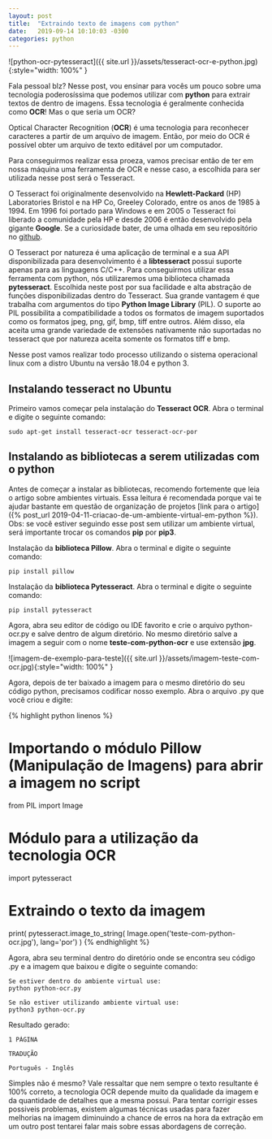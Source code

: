 ```yaml
---
layout: post
title:  "Extraindo texto de imagens com python"
date:   2019-09-14 10:10:03 -0300
categories: python
---
```


![python-ocr-pytesseract]({{ site.url }}/assets/tesseract-ocr-e-python.jpg){:style="width: 100%" }

Fala pessoal blz? Nesse post, vou ensinar para vocês um pouco sobre uma tecnologia poderosíssima que podemos utilizar com __python__ para extrair textos de dentro de imagens. Essa tecnologia é geralmente conhecida como __OCR__! Mas o que seria um OCR?

Optical Character Recognition (__OCR__) é uma tecnologia para reconhecer caracteres a partir de um arquivo de imagem. Então, por meio do OCR é possível obter um arquivo de texto editável por um computador.

Para conseguirmos realizar essa proeza, vamos precisar então de ter em nossa máquina uma ferramenta de OCR e nesse caso, a escolhida para ser utilizada nesse post será o Tesseract.

O Tesseract foi originalmente desenvolvido na __Hewlett-Packard__ (HP) Laboratories Bristol e na HP Co, Greeley Colorado, entre os anos de 1985 à 1994. Em 1996 foi portado para Windows e em 2005 o Tesseract foi liberado a comunidade pela HP e desde 2006 é então desenvolvido pela gigante __Google__. Se a curiosidade bater, de uma olhada em seu repositório no [github](https://github.com/tesseract-ocr/tesseract).

O Tesseract por natureza é uma aplicação de terminal e a sua API disponibilizada para desenvolvimento é a __libtesseract__ possui suporte apenas para as linguagens C/C++. Para conseguirmos utilizar essa ferramenta com python, nós utilizaremos uma biblioteca chamada __pytesseract__. Escolhida neste post por sua facilidade e alta abstração de funções disponibilizadas dentro do Tesseract.
Sua grande vantagem é que trabalha com argumentos do tipo __Python Image Library__ (PIL). O suporte ao PIL possibilita a compatibilidade a todos os formatos de imagem suportados como os formatos jpeg, png, gif, bmp, tiff entre outros. Além disso, ela aceita uma grande variedade de extensões nativamente não suportadas no tesseract que por natureza aceita somente os formatos tiff e bmp.

Nesse post vamos realizar todo processo utilizando o sistema operacional linux com a distro Ubuntu na versão 18.04 e python 3.

## Instalando tesseract no Ubuntu

Primeiro vamos começar pela instalação do __Tesseract OCR__. Abra o terminal e digite o seguinte comando:

```
sudo apt-get install tesseract-ocr tesseract-ocr-por
```

## Instalando as bibliotecas a serem utilizadas com o python

Antes de começar a instalar as bibliotecas, recomendo fortemente que leia o artigo sobre ambientes virtuais. Essa leitura é recomendada porque vai te ajudar bastante em questão de organização de projetos [link para o artigo]({% post_url 2019-04-11-criacao-de-um-ambiente-virtual-em-python %}). Obs: se você estiver seguindo esse post sem utilizar um ambiente virtual, será importante trocar os comandos __pip__ por __pip3__.

Instalação da __biblioteca Pillow__. Abra o terminal e digite o seguinte comando:

```
pip install pillow
```
Instalação da __biblioteca Pytesseract__. Abra o terminal e digite o seguinte comando:

```
pip install pytesseract
```

Agora, abra seu editor de código ou IDE favorito e crie o arquivo python-ocr.py e salve dentro de algum diretório. No mesmo diretório salve a imagem a seguir com o nome __teste-com-python-ocr__ e use extensão __jpg__.

![imagem-de-exemplo-para-teste]({{ site.url }}/assets/imagem-teste-com-ocr.jpg){:style="width: 100%" }

Agora, depois de ter baixado a imagem para o mesmo diretório do seu código python, precisamos codificar nosso exemplo. Abra o arquivo .py que você criou e digite:

{% highlight python linenos %}
# Importando o módulo Pillow (Manipulação de Imagens) para abrir a imagem no script
from PIL import Image
# Módulo para a utilização da tecnologia OCR
import pytesseract
# Extraindo o texto da imagem
print( pytesseract.image_to_string( Image.open('teste-com-python-ocr.jpg'), lang='por') )
{% endhighlight %}

Agora, abra seu terminal dentro do diretório onde se encontra seu código .py e a imagem que baixou e digite o seguinte comando:

```
Se estiver dentro do ambiente virtual use:
python python-ocr.py

Se não estiver utilizando ambiente virtual use:
python3 python-ocr.py
```

Resultado gerado:
```
1 PÁGINA

TRADUÇÃO

Português - Inglês
```

Simples não é mesmo? Vale ressaltar que nem sempre o texto resultante é 100% correto, a tecnologia OCR depende muito da qualidade da imagem e da quantidade de detalhes que a mesma possui. Para tentar corrigir esses possiveis problemas, existem algumas técnicas usadas para fazer melhorias na imagem diminuindo a chance de erros na hora da extração em um outro post tentarei falar mais sobre essas abordagens de correção.
